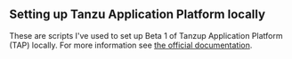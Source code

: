 ## Setting up Tanzu Application Platform locally

These are scripts I've used to set up Beta 1 of
Tanzup Application Platform (TAP) locally.
For more information see
[the official documentation](https://docs.vmware.com/en/VMware-Tanzu-Application-Platform/0.1/tap-0-1/GUID-overview.html).

